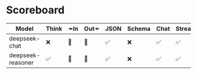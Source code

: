 # Scoreboard

| Model             | Think | ➛In   | Out➛   | JSON | Schema | Chat | Stream | Tool | Batch | Seed | File | Cite | Probs | Limits |
| ----------------- | ----- | ----- | ------ | ---- | ------ | ---- | ------ | ---- | ----- | ---- | ---- | ---- | ----- | ------ |
| deepseek-chat     | ❌    | 💬    | 💬     | ✅   | ❌     | ✅   | ✅     | ✅💥 | ❌    | ❌   | ❌   | ❌   | ✅    | ❌     |
| deepseek-reasoner | ✅    | 💬    | 💬     | ✅   | ❌     | ✅   | ✅     | 💨🧐 | ❌    | ❌   | ❌   | ❌   | ❌    | ❌     |
